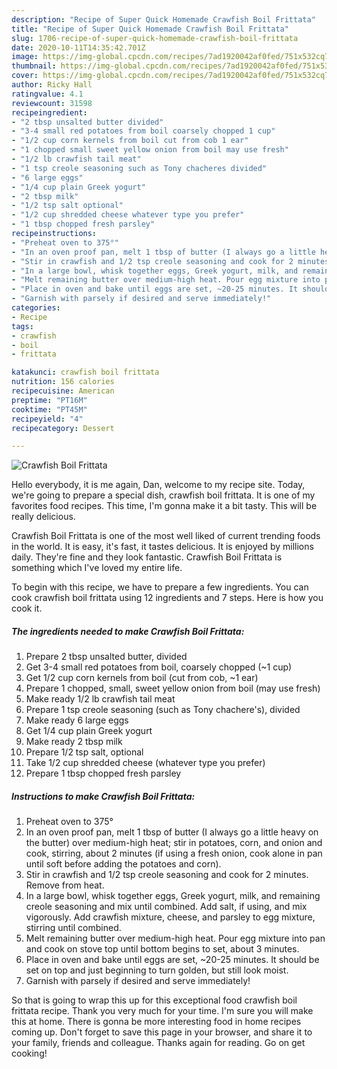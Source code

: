 ```yaml
---
description: "Recipe of Super Quick Homemade Crawfish Boil Frittata"
title: "Recipe of Super Quick Homemade Crawfish Boil Frittata"
slug: 1706-recipe-of-super-quick-homemade-crawfish-boil-frittata
date: 2020-10-11T14:35:42.701Z
image: https://img-global.cpcdn.com/recipes/7ad1920042af0fed/751x532cq70/crawfish-boil-frittata-recipe-main-photo.jpg
thumbnail: https://img-global.cpcdn.com/recipes/7ad1920042af0fed/751x532cq70/crawfish-boil-frittata-recipe-main-photo.jpg
cover: https://img-global.cpcdn.com/recipes/7ad1920042af0fed/751x532cq70/crawfish-boil-frittata-recipe-main-photo.jpg
author: Ricky Hall
ratingvalue: 4.1
reviewcount: 31598
recipeingredient:
- "2 tbsp unsalted butter divided"
- "3-4 small red potatoes from boil coarsely chopped 1 cup"
- "1/2 cup corn kernels from boil cut from cob 1 ear"
- "1 chopped small sweet yellow onion from boil may use fresh"
- "1/2 lb crawfish tail meat"
- "1 tsp creole seasoning such as Tony chacheres divided"
- "6 large eggs"
- "1/4 cup plain Greek yogurt"
- "2 tbsp milk"
- "1/2 tsp salt optional"
- "1/2 cup shredded cheese whatever type you prefer"
- "1 tbsp chopped fresh parsley"
recipeinstructions:
- "Preheat oven to 375°"
- "In an oven proof pan, melt 1 tbsp of butter (I always go a little heavy on the butter) over medium-high heat; stir in potatoes, corn, and onion and cook, stirring, about 2 minutes (if using a fresh onion, cook alone in pan until soft before adding the potatoes and corn)."
- "Stir in crawfish and 1/2 tsp creole seasoning and cook for 2 minutes. Remove from heat."
- "In a large bowl, whisk together eggs, Greek yogurt, milk, and remaining creole seasoning and mix until combined. Add salt, if using, and mix vigorously. Add crawfish mixture, cheese, and parsley to egg mixture, stirring until combined."
- "Melt remaining butter over medium-high heat. Pour egg mixture into pan and cook on stove top until bottom begins to set, about 3 minutes."
- "Place in oven and bake until eggs are set, ~20-25 minutes. It should be set on top and just beginning to turn golden, but still look moist."
- "Garnish with parsely if desired and serve immediately!"
categories:
- Recipe
tags:
- crawfish
- boil
- frittata

katakunci: crawfish boil frittata 
nutrition: 156 calories
recipecuisine: American
preptime: "PT16M"
cooktime: "PT45M"
recipeyield: "4"
recipecategory: Dessert

---
```



![Crawfish Boil Frittata](https://img-global.cpcdn.com/recipes/7ad1920042af0fed/751x532cq70/crawfish-boil-frittata-recipe-main-photo.jpg)

Hello everybody, it is me again, Dan, welcome to my recipe site. Today, we're going to prepare a special dish, crawfish boil frittata. It is one of my favorites food recipes. This time, I'm gonna make it a bit tasty. This will be really delicious.



Crawfish Boil Frittata is one of the most well liked of current trending foods in the world. It is easy, it's fast, it tastes delicious. It is enjoyed by millions daily. They're fine and they look fantastic. Crawfish Boil Frittata is something which I've loved my entire life.


To begin with this recipe, we have to prepare a few ingredients. You can cook crawfish boil frittata using 12 ingredients and 7 steps. Here is how you cook it.

<!--inarticleads1-->

##### The ingredients needed to make Crawfish Boil Frittata:

1. Prepare 2 tbsp unsalted butter, divided
1. Get 3-4 small red potatoes from boil, coarsely chopped (~1 cup)
1. Get 1/2 cup corn kernels from boil (cut from cob, ~1 ear)
1. Prepare 1 chopped, small, sweet yellow onion from boil (may use fresh)
1. Make ready 1/2 lb crawfish tail meat
1. Prepare 1 tsp creole seasoning (such as Tony chachere&#39;s), divided
1. Make ready 6 large eggs
1. Get 1/4 cup plain Greek yogurt
1. Make ready 2 tbsp milk
1. Prepare 1/2 tsp salt, optional
1. Take 1/2 cup shredded cheese (whatever type you prefer)
1. Prepare 1 tbsp chopped fresh parsley




<!--inarticleads2-->

##### Instructions to make Crawfish Boil Frittata:

1. Preheat oven to 375°
1. In an oven proof pan, melt 1 tbsp of butter (I always go a little heavy on the butter) over medium-high heat; stir in potatoes, corn, and onion and cook, stirring, about 2 minutes (if using a fresh onion, cook alone in pan until soft before adding the potatoes and corn).
1. Stir in crawfish and 1/2 tsp creole seasoning and cook for 2 minutes. Remove from heat.
1. In a large bowl, whisk together eggs, Greek yogurt, milk, and remaining creole seasoning and mix until combined. Add salt, if using, and mix vigorously. Add crawfish mixture, cheese, and parsley to egg mixture, stirring until combined.
1. Melt remaining butter over medium-high heat. Pour egg mixture into pan and cook on stove top until bottom begins to set, about 3 minutes.
1. Place in oven and bake until eggs are set, ~20-25 minutes. It should be set on top and just beginning to turn golden, but still look moist.
1. Garnish with parsely if desired and serve immediately!




So that is going to wrap this up for this exceptional food crawfish boil frittata recipe. Thank you very much for your time. I'm sure you will make this at home. There is gonna be more interesting food in home recipes coming up. Don't forget to save this page in your browser, and share it to your family, friends and colleague. Thanks again for reading. Go on get cooking!
